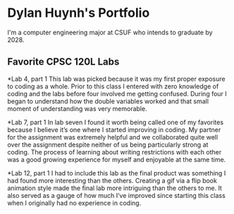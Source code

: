 
# Dylan Huynh's Portfolio

I'm a computer engineering major at CSUF who intends to graduate by 2028.

## Favorite CPSC 120L Labs

*Lab 4, part 1
  This lab was picked because it was my first proper exposure to coding as a whole. Prior to this class I entered with zero knowledge of coding and the labs before four involved me getting confused. During four I began to understand how the double variables worked and that small moment of understanding was very memorable.

*Lab 7, part 1
  In lab seven I found it worth being called one of my favorites because I believe it’s one where I started improving in coding. My partner for the assignment was extremely helpful and we collaborated quite well over the assignment despite neither of us being particularly strong at coding. The process of learning about writing restrictions with each other was a good growing experience for myself and enjoyable at the same time.

*Lab 12, part 1
  I had to include this lab as the final product was something I had found more interesting than the others. Creating a gif via a flip book animation style made the final lab more intriguing than the others to me. It also served as a gauge of how much I’ve improved since starting this class when I originally had no experience in coding.
